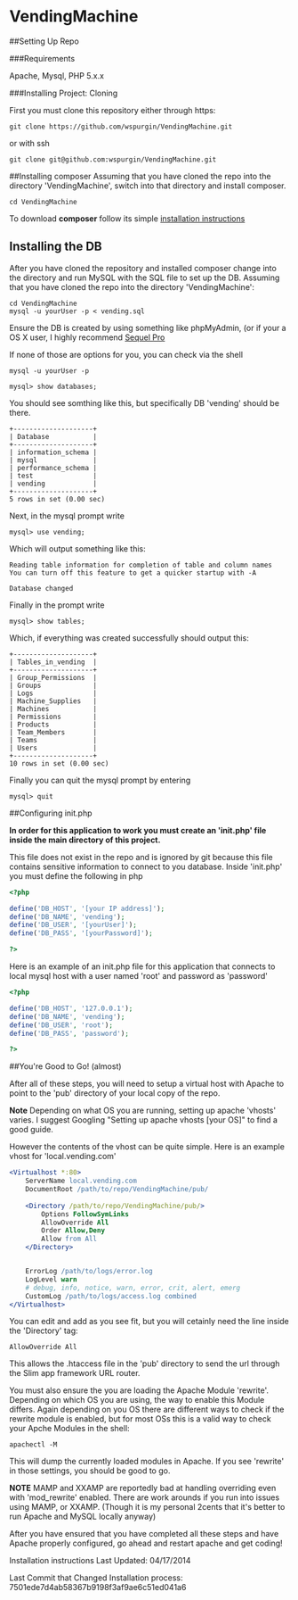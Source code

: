 VendingMachine
==============

##Setting Up Repo

###Requirements

Apache, Mysql, PHP 5.x.x

###Installing Project: Cloning

First you must clone this repository either through https:

    git clone https://github.com/wspurgin/VendingMachine.git

or with ssh

    git clone git@github.com:wspurgin/VendingMachine.git

##Installing composer
Assuming that you have cloned the repo into the directory 'VendingMachine', switch into that directory and install composer.
    
    cd VendingMachine    

To download **composer** follow its simple [installation instructions](https://getcomposer.org/download/)

## Installing the DB

After you have cloned the repository and installed composer change into the directory and run MySQL with the SQL file to set up the DB.
Assuming that you have cloned the repo into the directory 'VendingMachine':

    cd VendingMachine
    mysql -u yourUser -p < vending.sql

Ensure the DB is created by using something like phpMyAdmin, (or if your a OS X user, I highly recommend [Sequel Pro](http://www.sequelpro.com/)

If none of those are options for you, you can check via the shell

    mysql -u yourUser -p

    mysql> show databases;

You should see somthing like this, but specifically DB 'vending' should be there.

```
+--------------------+
| Database           |
+--------------------+
| information_schema |
| mysql              |
| performance_schema |
| test               |
| vending            |
+--------------------+
5 rows in set (0.00 sec)
```
Next, in the mysql prompt write

    mysql> use vending;

Which will output something like this:

```
Reading table information for completion of table and column names
You can turn off this feature to get a quicker startup with -A

Database changed
```

Finally in the prompt write

    mysql> show tables;

Which, if everything was created successfully should output this:

```
+--------------------+
| Tables_in_vending  |
+--------------------+
| Group_Permissions  |
| Groups             |
| Logs               |
| Machine_Supplies   |
| Machines           |
| Permissions        |
| Products           |
| Team_Members       |
| Teams              |
| Users              |
+--------------------+
10 rows in set (0.00 sec)
```

Finally you can quit the mysql prompt by entering

    mysql> quit

##Configuring init.php

**In order for this application to work you must create an 'init.php' file inside the main directory of this project.**

This file does not exist in the repo and is ignored by git because this file contains sensitive information to connect to you database.
Inside 'init.php' you must define the following in php


```php
<?php

define('DB_HOST', '[your IP address]');
define('DB_NAME', 'vending');
define('DB_USER', '[yourUser]');
define('DB_PASS', '[yourPassword]');

?>
```

Here is an example of an init.php file for this application that connects to local mysql host with a user named 'root' and password as 'password'

```php
<?php

define('DB_HOST', '127.0.0.1');
define('DB_NAME', 'vending');
define('DB_USER', 'root');
define('DB_PASS', 'password');

?>
```

##You're Good to Go! (almost)

After all of these steps, you will need to setup a virtual host with Apache to point to the 'pub' directory of your local copy of the repo.

**Note** Depending on what OS you are running, setting up apache 'vhosts' varies. I suggest Googling "Setting up apache vhosts [your OS]" to find a good guide.

However the contents of the vhost can be quite simple. Here is an example vhost for 'local.vending.com'

```apache
<Virtualhost *:80>
    ServerName local.vending.com
    DocumentRoot /path/to/repo/VendingMachine/pub/
  
    <Directory /path/to/repo/VendingMachine/pub/>
        Options FollowSymLinks
        AllowOverride All
        Order Allow,Deny
        Allow from All
    </Directory>


    ErrorLog /path/to/logs/error.log
    LogLevel warn
    # debug, info, notice, warn, error, crit, alert, emerg
    CustomLog /path/to/logs/access.log combined
</Virtualhost>
```

You can edit and add as you see fit, but you will cetainly need the line inside the 'Directory' tag:

    AllowOverride All

This allows the .htaccess file in the 'pub' directory to send the url through the Slim app framework URL router.

You must also ensure the you are loading the Apache Module 'rewrite'.
Depending on which OS you are using, the way to enable this Module differs.
Again depending on you OS there are different ways to check if the rewrite module is enabled, but for most OSs this is a valid way to check your Apche Modules in the shell:

    apachectl -M

This will dump the currently loaded modules in Apache. If you see 'rewrite' in those settings, you should be good to go.

**NOTE** MAMP and XXAMP are reportedly bad at handling overriding even with 'mod_rewrite' enabled.
There are work arounds if you run into issues using MAMP, or XXAMP.
(Though it is my personal 2cents that it's better to run Apache and MySQL locally anyway)

After you have ensured that you have completed all these steps and have Apache properly configured, go ahead and restart apache and get coding!

Installation instructions Last Updated: 04/17/2014

Last Commit that Changed Installation process: 7501ede7d4ab58367b9198f3af9ae6c51ed041a6
